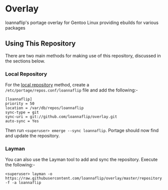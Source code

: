 # Overlay
loannaflip's portage overlay for Gentoo Linux providing ebuilds for various packages

## Using This Repository
There are two main methods for making use of this repository, discussed in the sections below.

### Local Repository
For the [local repository](https://wiki.gentoo.org/wiki/Handbook:Parts/Portage/CustomTree#Defining_a_custom_repository) method, create a `/etc/portage/repos.conf/loannaflip` file and add the following:-
```
[loannaflip]
priority = 50
location = /var/db/repos/loannaflip
sync-type = git
sync-uri = git://github.com/loannaflip/overlay.git
auto-sync = Yes
```
Then run `<superuser> emerge --sync loannaflip`. Portage should now find and update the repository.

### Layman
You can also use the Layman tool to add and sync the repository. Execute the following:-
```
<superuser> layman -o https://raw.githubusercontent.com/loannaflip/overlay/master/repository.xml -f -a loannaflip
```
